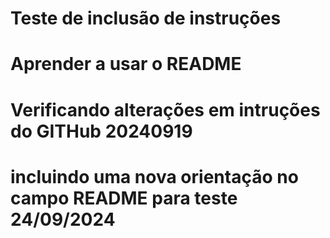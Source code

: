 # Teste de inclusão de instruções
# Aprender a usar o README
# Verificando alterações em intruções do GITHub 20240919

# incluindo uma nova orientação no campo README para teste 24/09/2024
